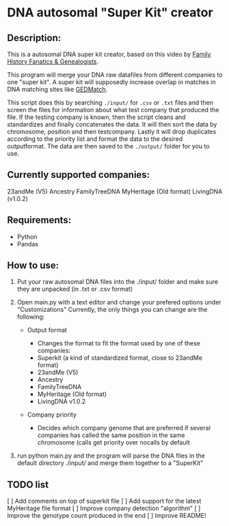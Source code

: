 # DNA autosomal "Super Kit" creator

## Description:
This is a autosomal DNA super kit creator, based on this video by [Family History Fanatics & Genealogists](https://www.youtube.com/watch?v=IJmAHNSODuw).

This program will merge your DNA raw datafiles from different companies to one "super kit".
A super kit will supposedly increase overlap in matches in DNA matching sites like [GEDMatch](https://www.gedmatch.com).

This script does this by searching `./input/` for `.csv` or `.txt` files and then screen the files for information about what test company that produced the file.
If the testing company is known, then the script cleans and standardizes and finally concatenates the data.
It will then sort the data by chromosome, position and then testcompany.
Lastly it will drop duplicates according to the priority list and format the data to the desired outputformat.
The data are then saved to the `./output/` folder for you to use.



## Currently supported companies:
23andMe (V5)
Ancestry
FamilyTreeDNA
MyHeritage (Old format)
LivingDNA (v1.0.2)



## Requirements:
* Python
* Pandas



## How to use:

1. Put your raw autosomal DNA files into the ./input/ folder and make sure they are unpacked (in .txt or .csv format)

2. Open main.py with a text editor and change your prefered options under "Customizations"
Currently, the only things you can change are the following:

    * Output format
        - Changes the format to fit the format used by one of these companies:
        - Superkit (a kind of standardized format, close to 23andMe format)
        - 23andMe (V5)
        - Ancestry
        - FamilyTreeDNA
        - MyHeritage (Old format)
        - LivingDNA v1.0.2

    * Company priority
        - Decides which company genome that are preferred if several companies has called the same position in the same chromosome (calls get priority over nocalls by default

3. run python main.py and the program will parse the DNA files in the default directory ./input/ and merge them together to a "SuperKit"



## TODO list
[ ] Add comments on top of superkit file
[ ] Add support for the latest MyHeritage file format
[ ] Improve company detection "algorithm"
[ ] Improve the genotype count produced in the end
[ ] Improve README!